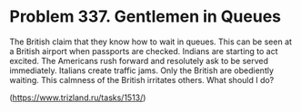 # Problem 337. Gentlemen in Queues

The British claim that they know how to wait in queues. This can be seen at a British airport when passports are checked. Indians are starting to act excited. The Americans rush forward and resolutely ask to be served immediately. Italians create traffic jams. Only the British are obediently waiting. This calmness of the British irritates others. What should I do?

(https://www.trizland.ru/tasks/1513/)